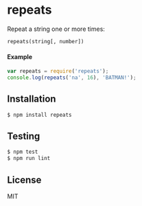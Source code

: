 # repeats

Repeat a string one or more times:

```
repeats(string[, number])
```

#### Example

```js
var repeats = require('repeats');
console.log(repeats('na', 16), 'BATMAN!');
```

## Installation

```sh
$ npm install repeats
```

## Testing

```sh
$ npm test
$ npm run lint
```

## License

MIT
